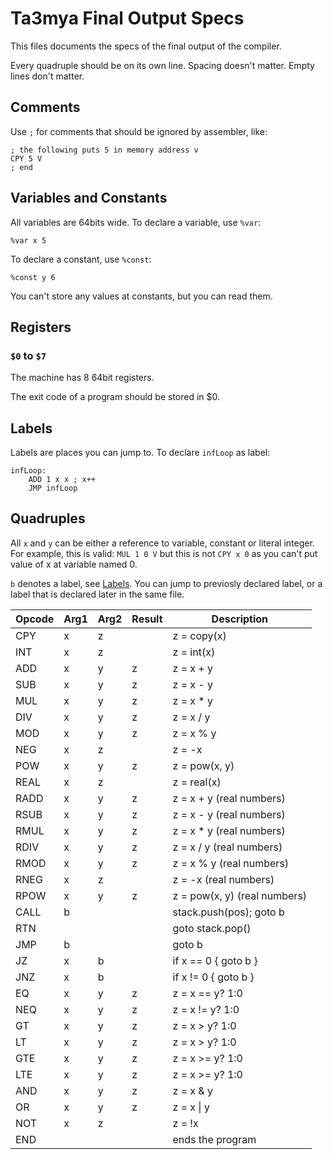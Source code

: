 # Ta3mya Final Output Specs
This files documents the specs of the final output of the compiler.

Every quadruple should be on its own line.
Spacing doesn't matter.
Empty lines don't matter.

## Comments
Use `;` for comments that should be ignored by assembler, like:
```
; the following puts 5 in memory address v
CPY 5 V
; end
```

## Variables and Constants
All variables are 64bits wide.
To declare a variable, use `%var`:
```
%var x 5
```

To declare a constant, use `%const`:
```
%const y 6
```

You can't store any values at constants, but you can read them.

## Registers
### `$0` to `$7`
The machine has 8 64bit registers.

The exit code of a program should be stored in $0.

## Labels
Labels are places you can jump to.
To declare `infLoop` as label:
```
infLoop:
    ADD 1 x x ; x++
    JMP infLoop
```

## Quadruples
All `x` and `y` can be either a reference to variable, constant or literal integer.
For example, this is valid: `MUL 1 0 V` but this is not `CPY x 0` as you can't put value of x at variable named 0.

`b` denotes a label, see [Labels](#labels).
You can jump to previosly declared label, or a label that is declared later in the same file.

| Opcode | Arg1 | Arg2 | Result | Description                  |
|--------|------|------|--------|------------------------------|
| CPY    | x    | z    |        | z = copy(x)                  |
| INT    | x    | z    |        | z = int(x)                   |
| ADD    | x    | y    | z      | z = x + y                    |
| SUB    | x    | y    | z      | z = x - y                    |
| MUL    | x    | y    | z      | z = x * y                    |
| DIV    | x    | y    | z      | z = x / y                    |
| MOD    | x    | y    | z      | z = x % y                    |
| NEG    | x    | z    |        | z = -x                       |
| POW    | x    | y    | z      | z = pow(x, y)                |
| REAL   | x    | z    |        | z = real(x)                  |
| RADD   | x    | y    | z      | z = x + y     (real numbers) |
| RSUB   | x    | y    | z      | z = x - y     (real numbers) |
| RMUL   | x    | y    | z      | z = x * y     (real numbers) |
| RDIV   | x    | y    | z      | z = x / y     (real numbers) |
| RMOD   | x    | y    | z      | z = x % y     (real numbers) |
| RNEG   | x    | z    |        | z = -x        (real numbers) |
| RPOW   | x    | y    | z      | z = pow(x, y) (real numbers) |
| CALL   | b    |      |        | stack.push(pos); goto b      |
| RTN    |      |      |        | goto stack.pop()             |
| JMP    | b    |      |        | goto b                       |
| JZ     | x    | b    |        | if x == 0 { goto b }         |
| JNZ    | x    | b    |        | if x != 0 { goto b }         |
| EQ     | x    | y    | z      | z = x == y? 1:0              |
| NEQ    | x    | y    | z      | z = x != y? 1:0              |
| GT     | x    | y    | z      | z = x >  y? 1:0              |
| LT     | x    | y    | z      | z = x >  y? 1:0              |
| GTE    | x    | y    | z      | z = x >= y? 1:0              |
| LTE    | x    | y    | z      | z = x >= y? 1:0              |
| AND    | x    | y    | z      | z = x & y                    |
| OR     | x    | y    | z      | z = x \| y                   |
| NOT    | x    | z    |        | z = !x                       |
| END    |      |      |        | ends the program             |